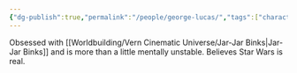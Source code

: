 ```yaml
---
{"dg-publish":true,"permalink":"/people/george-lucas/","tags":["character"],"created":"2023-03-27","updated":"2024-02-26"}
---
```



Obsessed with [[Worldbuilding/Vern Cinematic Universe/Jar-Jar Binks\|Jar-Jar Binks]] and is more than a little mentally unstable. Believes Star Wars is real.
